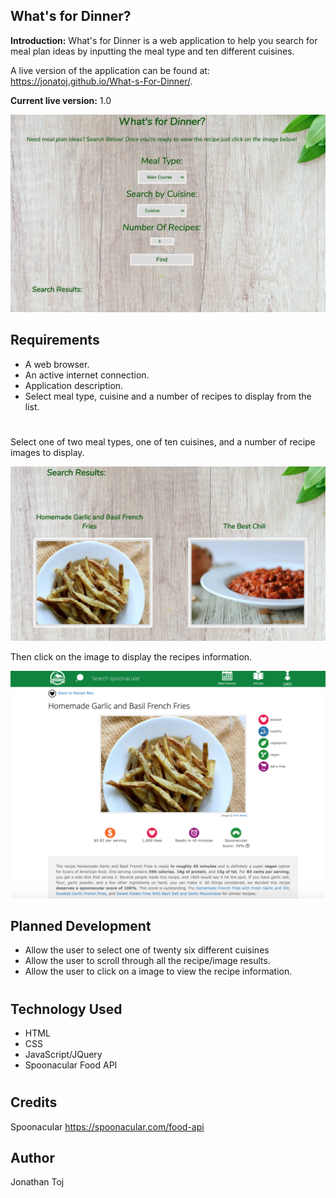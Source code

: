 ## What's for Dinner?

**Introduction:**
 What's for Dinner is a web application to help you search for meal plan ideas by inputting the meal type and ten different cuisines.

A live version of the application can be found at: https://jonatoj.github.io/What-s-For-Dinner/.

**Current live version:** 1.0

![Screenshot](main.png)


## Requirements
* A web browser.
* An active internet connection.
* Application description.
* Select meal type, cuisine and a number of recipes to display from the list.

#

Select one of two meal types, one of ten cuisines, and a number of recipe images to display.


![Screenshot](results.png)


Then click on the image to display the recipes information.


![Screenshot](recipe.png)


## Planned Development

* Allow the user to select one of twenty six different cuisines
* Allow the user to scroll through all the recipe/image results.
* Allow the user to click on a image to view the recipe information.

#

## Technology Used

* HTML
* CSS
* JavaScript/JQuery
* Spoonacular Food API

#

## Credits

Spoonacular
https://spoonacular.com/food-api

## Author
Jonathan Toj
